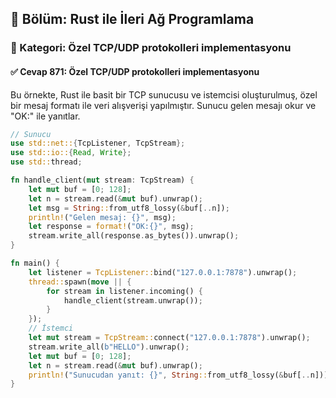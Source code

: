 ## 📘 Bölüm: Rust ile İleri Ağ Programlama
### 🔹 Kategori: Özel TCP/UDP protokolleri implementasyonu
#### ✅ Cevap 871: Özel TCP/UDP protokolleri implementasyonu

Bu örnekte, Rust ile basit bir TCP sunucusu ve istemcisi oluşturulmuş, özel bir mesaj formatı ile veri alışverişi yapılmıştır. Sunucu gelen mesajı okur ve "OK:" ile yanıtlar.

```rust
// Sunucu
use std::net::{TcpListener, TcpStream};
use std::io::{Read, Write};
use std::thread;

fn handle_client(mut stream: TcpStream) {
    let mut buf = [0; 128];
    let n = stream.read(&mut buf).unwrap();
    let msg = String::from_utf8_lossy(&buf[..n]);
    println!("Gelen mesaj: {}", msg);
    let response = format!("OK:{}", msg);
    stream.write_all(response.as_bytes()).unwrap();
}

fn main() {
    let listener = TcpListener::bind("127.0.0.1:7878").unwrap();
    thread::spawn(move || {
        for stream in listener.incoming() {
            handle_client(stream.unwrap());
        }
    });
    // İstemci
    let mut stream = TcpStream::connect("127.0.0.1:7878").unwrap();
    stream.write_all(b"HELLO").unwrap();
    let mut buf = [0; 128];
    let n = stream.read(&mut buf).unwrap();
    println!("Sunucudan yanıt: {}", String::from_utf8_lossy(&buf[..n]));
}
```
